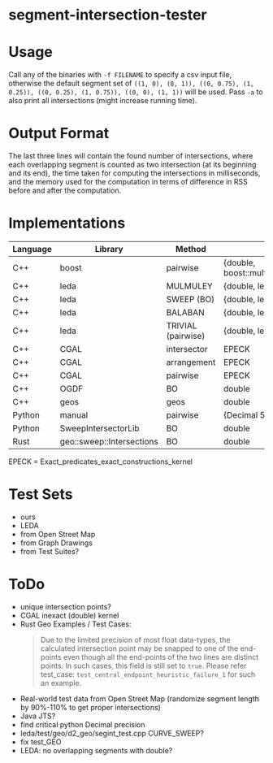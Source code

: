 # segment-intersection-tester

# Usage

Call any of the binaries with `-f FILENAME` to specify a csv input file, otherwise the default segment set of
`((1, 0), (0, 1)),
((0, 0.75), (1, 0.25)),
((0, 0.25), (1, 0.75)),
((0, 0), (1, 1))`
will be used.
Pass `-a` to also print all intersections (might increase running time).

# Output Format

The last three lines will contain
the found number of intersections, where each overlapping segment is counted as two intersection (at its beginning and
its end),
the time taken for computing the intersections in milliseconds,
and the memory used for the computation in terms of difference in RSS before and after the computation.

# Implementations

| Language | Library                   | Method             | Number Type                                   | Unique |
|----------|---------------------------|--------------------|-----------------------------------------------|--------|
| C++      | boost                     | pairwise           | {double, boost::multiprecision::mpq_rational} |        |
| C++      | leda                      | MULMULEY           | {double, leda rational}                       | U      |
| C++      | leda                      | SWEEP (BO)         | {double, leda rational}                       | U      |
| C++      | leda                      | BALABAN            | {double, leda rational}                       | U      |
| C++      | leda                      | TRIVIAL (pairwise) | {double, leda rational}                       | U      |
| C++      | CGAL                      | intersector        | EPECK                                         | U      |
| C++      | CGAL                      | arrangement        | EPECK                                         | U      |
| C++      | CGAL                      | pairwise           | EPECK                                         | U      |
| C++      | OGDF                      | BO                 | double                                        | U      |
| C++      | geos                      | geos               | double                                        |        |
| Python   | manual                    | pairwise           | {Decimal 5 - 100, double, Fraction}           |        |
| Python   | SweepIntersectorLib       | BO                 | double                                        | U      |
| Rust     | geo::sweep::Intersections | BO                 | double                                        |        |

EPECK = Exact_predicates_exact_constructions_kernel

# Test Sets

- ours
- LEDA
- from Open Street Map
- from Graph Drawings
- from Test Suites?

# ToDo

- unique intersection points?
- CGAL inexact (double) kernel 
- Rust Geo Examples / Test Cases:
  > Due to the limited precision of most float data-types, the calculated intersection point may be snapped to one of
  the end-points even though all the end-points of the two lines are distinct points. In such cases, this field is still
  set to `true`. Please refer test_case: `test_central_endpoint_heuristic_failure_1` for such an example.
- Real-world test data from Open Street Map (randomize segment length by 90%-110% to get proper intersections)
- Java JTS?
- find critical python Decimal precision
- leda/test/geo/d2_geo/segint_test.cpp CURVE_SWEEP?
- fix test_GEO
- LEDA: no overlapping segments with double?
